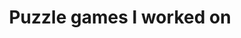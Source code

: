 ---
layout: page
title: Puzzle games I worked on
description:
img: assets/img/AppStore.png
importance: 7
category: Other
redirect: https://apps.apple.com/tr/developer/mehmet-ozdemir/id1691684956?see-all=i-phonei-pad-apps
related_publications: false
---